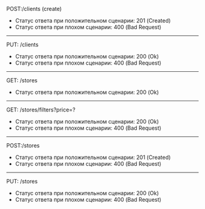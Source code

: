POST:/clients (create)

- Статус ответа при положительном сценарии:
201 (Created)
- Статус ответа при плохом сценарии:
400 (Bad Request)

----------------------------------------------
PUT: /clients

- Статус ответа при положительном сценарии:
200 (Ok)
- Статус ответа при плохом сценарии:
400 (Bad Request)

----------------------------------------------
GET: /stores

- Статус ответа при положительном сценарии:
200 (Ok)

----------------------------------------------
GET: /stores/filters?price=?

- Статус ответа при положительном сценарии:
200 (Ok)
- Статус ответа при плохом сценарии:
400 (Bad Request)

----------------------------------------------
POST:/stores

- Статус ответа при положительном сценарии:
201 (Created)
- Статус ответа при плохом сценарии:
400 (Bad Request)

----------------------------------------------
PUT: /stores

- Статус ответа при положительном сценарии:
200 (Ok)
- Статус ответа при плохом сценарии:
400 (Bad Request)
